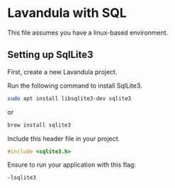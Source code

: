 # Lavandula with SQL

This file assumes you have a linux-based environment.



## Setting up SqlLite3

First, create a new Lavandula project.

Run the following command to install SqlLite3.

```bash
sudo apt install libsqlite3-dev sqlite3
```

or

```bash
brew install sqlite3
```


Include this header file in your project.

```c
#include <sqlite3.h>
```

Ensure to run your application with this flag:

```bash
-lsqlite3
```